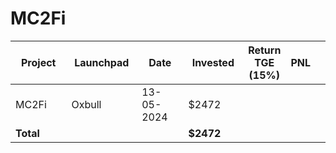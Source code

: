 # MC2Fi



<table data-full-width="true"><thead><tr><th width="152">Project</th><th width="138">Launchpad</th><th width="132">Date</th><th width="133">Invested</th><th>Return TGE (15%)</th><th>PNL</th><th></th></tr></thead><tbody><tr><td>MC2Fi</td><td>Oxbull</td><td>13-05-2024</td><td>$2472</td><td></td><td></td><td></td></tr><tr><td><strong>Total</strong></td><td></td><td></td><td><strong>$2472</strong></td><td></td><td></td><td></td></tr></tbody></table>

